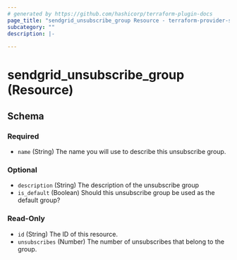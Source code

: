 ```yaml
---
# generated by https://github.com/hashicorp/terraform-plugin-docs
page_title: "sendgrid_unsubscribe_group Resource - terraform-provider-sendgrid"
subcategory: ""
description: |-
  
---
```


# sendgrid_unsubscribe_group (Resource)





<!-- schema generated by tfplugindocs -->
## Schema

### Required

- `name` (String) The name you will use to describe this unsubscribe group.

### Optional

- `description` (String) The description of the unsubscribe group
- `is_default` (Boolean) Should this unsubscribe group be used as the default group?

### Read-Only

- `id` (String) The ID of this resource.
- `unsubscribes` (Number) The number of unsubscribes that belong to the group.
